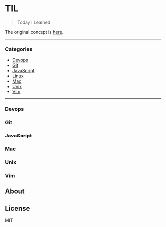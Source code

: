 # TIL

> Today I Learned

The original concept is [here](https://github.com/thoughtbot/til).

---

### Categories

* [Devops](#devops)
* [Git](#git)
* [JavaScript](#javascript)
* [Linux](#linux)
* [Mac](#mac)
* [Unix](#unix)
* [Vim](#vim)

---


### Devops

### Git

### JavaScript

### Mac

### Unix

### Vim

## About

## License
MIT
